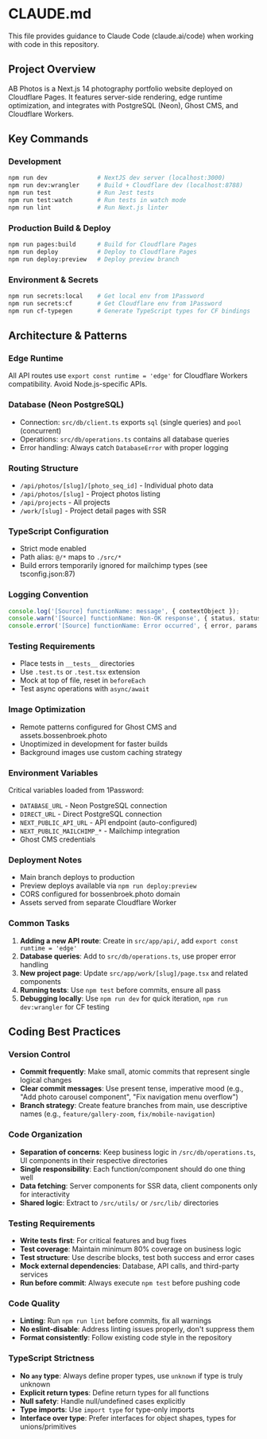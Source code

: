 # CLAUDE.md

This file provides guidance to Claude Code (claude.ai/code) when working with code in this repository.

## Project Overview

AB Photos is a Next.js 14 photography portfolio website deployed on Cloudflare Pages. It features server-side rendering, edge runtime optimization, and integrates with PostgreSQL (Neon), Ghost CMS, and Cloudflare Workers.

## Key Commands

### Development
```bash
npm run dev              # NextJS dev server (localhost:3000)
npm run dev:wrangler     # Build + Cloudflare dev (localhost:8788)
npm run test             # Run Jest tests
npm run test:watch       # Run tests in watch mode
npm run lint             # Run Next.js linter
```

### Production Build & Deploy
```bash
npm run pages:build      # Build for Cloudflare Pages
npm run deploy           # Deploy to Cloudflare Pages
npm run deploy:preview   # Deploy preview branch
```

### Environment & Secrets
```bash
npm run secrets:local    # Get local env from 1Password
npm run secrets:cf       # Get Cloudflare env from 1Password
npm run cf-typegen       # Generate TypeScript types for CF bindings
```

## Architecture & Patterns

### Edge Runtime
All API routes use `export const runtime = 'edge'` for Cloudflare Workers compatibility. Avoid Node.js-specific APIs.

### Database (Neon PostgreSQL)
- Connection: `src/db/client.ts` exports `sql` (single queries) and `pool` (concurrent)
- Operations: `src/db/operations.ts` contains all database queries
- Error handling: Always catch `DatabaseError` with proper logging

### Routing Structure
- `/api/photos/[slug]/[photo_seq_id]` - Individual photo data
- `/api/photos/[slug]` - Project photos listing
- `/api/projects` - All projects
- `/work/[slug]` - Project detail pages with SSR

### TypeScript Configuration
- Strict mode enabled
- Path alias: `@/*` maps to `./src/*`
- Build errors temporarily ignored for mailchimp types (see tsconfig.json:87)

### Logging Convention
```typescript
console.log('[Source] functionName: message', { contextObject });
console.warn('[Source] functionName: Non-OK response', { status, statusText });
console.error('[Source] functionName: Error occurred', { error, params });
```

### Testing Requirements
- Place tests in `__tests__` directories
- Use `.test.ts` or `.test.tsx` extension
- Mock at top of file, reset in `beforeEach`
- Test async operations with `async/await`

### Image Optimization
- Remote patterns configured for Ghost CMS and assets.bossenbroek.photo
- Unoptimized in development for faster builds
- Background images use custom caching strategy

### Environment Variables
Critical variables loaded from 1Password:
- `DATABASE_URL` - Neon PostgreSQL connection
- `DIRECT_URL` - Direct PostgreSQL connection
- `NEXT_PUBLIC_API_URL` - API endpoint (auto-configured)
- `NEXT_PUBLIC_MAILCHIMP_*` - Mailchimp integration
- Ghost CMS credentials

### Deployment Notes
- Main branch deploys to production
- Preview deploys available via `npm run deploy:preview`
- CORS configured for bossenbroek.photo domain
- Assets served from separate Cloudflare Worker

### Common Tasks

1. **Adding a new API route**: Create in `src/app/api/`, add `export const runtime = 'edge'`
2. **Database queries**: Add to `src/db/operations.ts`, use proper error handling
3. **New project page**: Update `src/app/work/[slug]/page.tsx` and related components
4. **Running tests**: Use `npm test` before commits, ensure all pass
5. **Debugging locally**: Use `npm run dev` for quick iteration, `npm run dev:wrangler` for CF testing

## Coding Best Practices

### Version Control
- **Commit frequently**: Make small, atomic commits that represent single logical changes
- **Clear commit messages**: Use present tense, imperative mood (e.g., "Add photo carousel component", "Fix navigation menu overflow")
- **Branch strategy**: Create feature branches from main, use descriptive names (e.g., `feature/gallery-zoom`, `fix/mobile-navigation`)

### Code Organization
- **Separation of concerns**: Keep business logic in `/src/db/operations.ts`, UI components in their respective directories
- **Single responsibility**: Each function/component should do one thing well
- **Data fetching**: Server components for SSR data, client components only for interactivity
- **Shared logic**: Extract to `/src/utils/` or `/src/lib/` directories

### Testing Requirements
- **Write tests first**: For critical features and bug fixes
- **Test coverage**: Maintain minimum 80% coverage on business logic
- **Test structure**: Use describe blocks, test both success and error cases
- **Mock external dependencies**: Database, API calls, and third-party services
- **Run before commit**: Always execute `npm test` before pushing code

### Code Quality
- **Linting**: Run `npm run lint` before commits, fix all warnings
- **No eslint-disable**: Address linting issues properly, don't suppress them
- **Format consistently**: Follow existing code style in the repository

### TypeScript Strictness
- **No `any` type**: Always define proper types, use `unknown` if type is truly unknown
- **Explicit return types**: Define return types for all functions
- **Null safety**: Handle null/undefined cases explicitly
- **Type imports**: Use `import type` for type-only imports
- **Interface over type**: Prefer interfaces for object shapes, types for unions/primitives